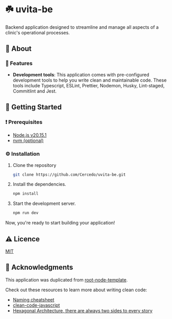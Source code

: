 # ☘️ uvita-be

Backend application designed to streamline and manage all aspects of a clinic's operational processes.

## 👀 About

### 🎯 Features

- **Development tools**: This application comes with pre-configured development tools  to help you write clean and maintainable code. These tools include Typescript, ESLint, Prettier, Nodemon, Husky, Lint-staged, Commitlint and Jest.

## 🚀 Getting Started

### ❗ Prerequisites

- [Node.js v20.15.1](https://nodejs.org/en)
- [nvm (optional)](https://github.com/nvm-sh/nvm)

### ⚙️ Installation

1. Clone the repository

    ```bash
    git clone https://github.com/Cercedo/uvita-be.git
    ```

2. Install the dependencies.

    ```bash
    npm install
    ```

3. Start the development server.

    ```bash
    npm run dev
    ```

Now, you're ready to start building your application!

## ⚠️ Licence

[MIT](LICENSE)

## 💎 Acknowledgments

This application was duplicated from [root-node-template](https://github.com/Cercedo/root-node-template).

Check out these resources to learn more about writing clean code:

- [Naming cheatsheet](https://github.com/kettanaito/naming-cheatsheet)
- [clean-code-javascript](https://github.com/ryanmcdermott/clean-code-javascript)
- [Hexagonal Architecture, there are always two sides to every story](https://medium.com/ssense-tech/hexagonal-architecture-there-are-always-two-sides-to-every-story-bc0780ed7d9c)
